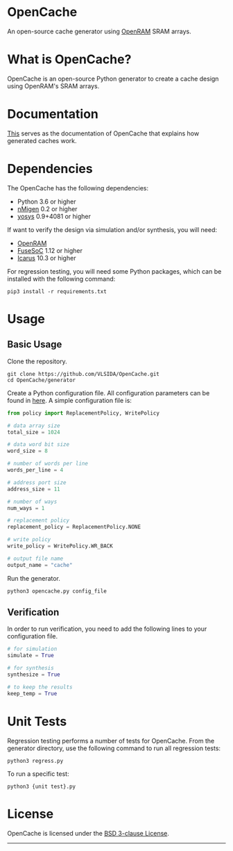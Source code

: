 # OpenCache
An open-source cache generator using [OpenRAM] SRAM arrays.

# What is OpenCache?
OpenCache is an open-source Python generator to create a cache design using OpenRAM's SRAM arrays.

# Documentation
[This](./docs/Overview.md) serves as the documentation of OpenCache that explains how generated caches work.

# Dependencies
The OpenCache has the following dependencies:
+ Python 3.6 or higher
+ [nMigen] 0.2 or higher
+ [yosys] 0.9+4081 or higher

If want to verify the design via simulation and/or synthesis, you will need:
+ [OpenRAM]
+ [FuseSoC] 1.12 or higher
+ [Icarus] 10.3 or higher

For regression testing, you will need some Python packages, which can be installed with the following command:
```
pip3 install -r requirements.txt
```

# Usage
## Basic Usage
Clone the repository.
```
git clone https://github.com/VLSIDA/OpenCache.git
cd OpenCache/generator
```
Create a Python configuration file. All configuration parameters can be found in [here](./docs/Configuration.md).
A simple configuration file is:
```python
from policy import ReplacementPolicy, WritePolicy

# data array size
total_size = 1024

# data word bit size
word_size = 8

# number of words per line
words_per_line = 4

# address port size
address_size = 11

# number of ways
num_ways = 1

# replacement policy
replacement_policy = ReplacementPolicy.NONE

# write policy
write_policy = WritePolicy.WR_BACK

# output file name
output_name = "cache"
```
Run the generator.
```
python3 opencache.py config_file
```

## Verification
In order to run verification, you need to add the following lines to your configuration file.
```python
# for simulation
simulate = True

# for synthesis
synthesize = True

# to keep the results
keep_temp = True
```

# Unit Tests
Regression testing performs a number of tests for OpenCache. From the generator directory, use the following command to run all regression tests:
```
python3 regress.py
```
To run a specific test:
```
python3 {unit test}.py
```

# License
OpenCache is licensed under the [BSD 3-clause License](LICENSE).

* * *

[OpenRAM]: https://github.com/VLSIDA/OpenRAM
[FuseSoC]: https://github.com/olofk/fusesoc
[Icarus]:  https://github.com/steveicarus/iverilog
[yosys]:   https://github.com/YosysHQ/yosys
[nMigen]:  https://github.com/nmigen/nmigen